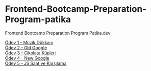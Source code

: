 # Frontend-Bootcamp-Preparation-Program-patika
Frontend Bootcamp Preparation Program Patika.dev

[Ödev 1 - Müzik Dükkanı](https://github.com/1nnr3d/Frontend-Bootcamp-Preparation-Program-patika/tree/main/m%C3%BCzik-d%C3%BCkkan%C4%B1m)
<br />
[Ödev 2 - Old Google](https://github.com/1nnr3d/Frontend-Bootcamp-Preparation-Program-patika/tree/main/old-google)
<br />
[Ödev 3 - Çikolata Küpleri](https://github.com/1nnr3d/Frontend-Bootcamp-Preparation-Program-patika/blob/main/%C3%A7ikolata-k%C3%BCpleri/README.md)
<br />
[Ödev 4 - New Google](https://github.com/1nnr3d/Frontend-Bootcamp-Preparation-Program-patika/tree/main/new-google)
<br />
[Ödev 5 - JS Saat ve Karşılama](https://github.com/1nnr3d/Frontend-Bootcamp-Preparation-Program-patika/tree/main/js-saat-ve-kar%C5%9F%C4%B1lama)

